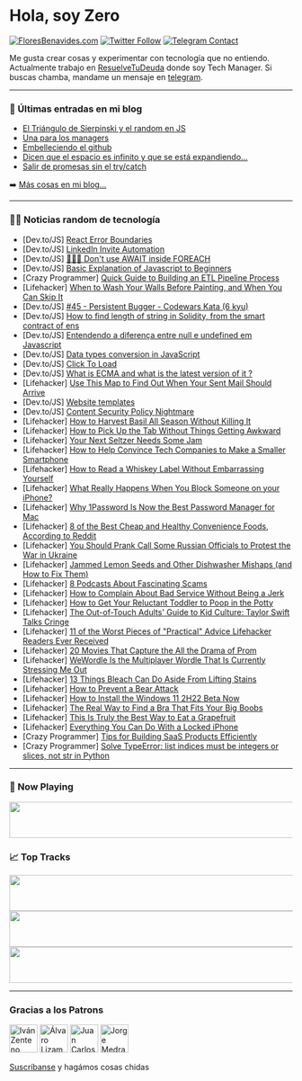 # Hola, soy Zero

[![FloresBenavides.com](https://img.shields.io/website?down_message=oops&label=MiBlog&style=for-the-badge&up_message=online&url=https%3A%2F%2Ffloresbenavides.com)](https://floresbenavides.com) [![Twitter Follow](https://img.shields.io/twitter/follow/ZeroDragon?color=%231DA1F2&label=Follow&logo=twitter&logoColor=ffffff&style=for-the-badge)](https://twitter.com/zerodragon) [![Telegram Contact](https://img.shields.io/badge/escr%C3%ADbeme-ZeroDragon-%2326A5E4?style=for-the-badge&logo=telegram)](https://t.me/zerodragon)

Me gusta crear cosas y experimentar con tecnología que no entiendo.
Actualmente trabajo en [ResuelveTuDeuda](http://github.com/resuelve) donde soy Tech Manager.
Si buscas chamba, mandame un mensaje en [telegram](https://t.me/zerodragon).

---

### 📕 Últimas entradas en mi blog
<!-- BLOG-POST-LIST:START -->
- [El Triángulo de Sierpinski y el random en JS](https://floresbenavides.com/el-triangulo-de-sierpinski-y-el-random-en-js/)
- [Una para los managers](https://floresbenavides.com/una-para-los-managers/)
- [Embelleciendo el github](https://floresbenavides.com/embelleciendo-el-github/)
- [Dicen que el espacio es infinito y que se está expandiendo…](https://floresbenavides.com/dicen-que-el-espacio-es-infinito-y-que-se-esta-expandiendo/)
- [Salir de promesas sin el try/catch](https://floresbenavides.com/salir-de-promesas-sin-el-try-catch/)
<!-- BLOG-POST-LIST:END -->

➡️ [Más cosas en mi blog...](https://floresbenavides.com)

---

### 👨‍💻 Noticias random de tecnología
<!-- TECH-POSTS:START -->
- [Dev.to/JS] [React Error Boundaries](https://dev.to/evanhameed99/react-error-boundaries-425p)
- [Dev.to/JS] [LinkedIn Invite Automation](https://dev.to/ayush_singh_dev/linkedin-invite-automation-4i77)
- [Dev.to/JS] [🙅🏽‍♂️ Don&#39;t use AWAIT inside FOREACH](https://dev.to/shrihari/dont-use-await-inside-foreach-h86)
- [Dev.to/JS] [Basic Explanation of Javascript to Beginners](https://dev.to/dovey21/basic-explanation-of-javascript-to-beginners-26k1)
- [Crazy Programmer] [Quick Guide to Building an ETL Pipeline Process](https://www.thecrazyprogrammer.com/2022/05/quick-guide-to-building-an-etl-pipeline-process.html)
- [Lifehacker] [When to Wash Your Walls Before Painting, and When You Can Skip It](https://lifehacker.com/when-to-wash-your-walls-before-painting-and-when-you-c-1848946748)
- [Dev.to/JS] [#45 - Persistent Bugger - Codewars Kata &lpar;6 kyu&rpar;](https://dev.to/cesar__dlr/45-persistent-bugger-codewars-kata-6-kyu-4ah4)
- [Dev.to/JS] [How to find length of string in Solidity, from the smart contract of ens](https://dev.to/deep1144/how-to-find-length-of-string-in-solidity-from-the-smart-contract-of-ens-415a)
- [Dev.to/JS] [Entendendo a diferença entre null e undefined em Javascript](https://dev.to/lazarocontato/entendendo-a-diferenca-entre-null-e-undefined-em-javascript-58h9)
- [Dev.to/JS] [Data types conversion in JavaScript](https://dev.to/ebakecode/data-type-conversion-in-javascript-2chl)
- [Dev.to/JS] [Click To Load](https://dev.to/creatorsock/click-to-load-d78)
- [Dev.to/JS] [What is ECMA and what is the latest version of it ?](https://dev.to/sadiqshah786/what-is-ecma-and-what-is-the-latest-version-of-it--4c2p)
- [Lifehacker] [Use This Map to Find Out When Your Sent Mail Should Arrive](https://lifehacker.com/use-this-map-to-find-out-when-your-sent-mail-should-arr-1848946948)
- [Dev.to/JS] [Website templates](https://dev.to/eric23/website-templates-5f9l)
- [Dev.to/JS] [Content Security Policy Nightmare](https://dev.to/lonewolf2002/content-security-policy-nightmare-f9b)
- [Lifehacker] [How to Harvest Basil All Season Without Killing It](https://lifehacker.com/how-to-harvest-basil-all-season-without-killing-it-1848947116)
- [Lifehacker] [How to Pick Up the Tab Without Things Getting Awkward](https://lifehacker.com/how-to-pick-up-the-tab-without-things-getting-awkward-1848956316)
- [Lifehacker] [Your Next Seltzer Needs Some Jam](https://lifehacker.com/your-next-seltzer-needs-some-jam-1848954237)
- [Lifehacker] [How to Help Convince Tech Companies to Make a Smaller Smartphone](https://lifehacker.com/how-to-help-convince-tech-companies-to-make-a-smaller-s-1848954626)
- [Lifehacker] [How to Read a Whiskey Label Without Embarrassing Yourself](https://lifehacker.com/how-to-read-a-whiskey-label-without-embarrassing-yourse-1848954670)
- [Lifehacker] [What Really Happens When You Block Someone on your iPhone?](https://lifehacker.com/what-really-happens-when-you-block-someone-on-your-ipho-1848955621)
- [Lifehacker] [Why 1Password Is Now the Best Password Manager for Mac](https://lifehacker.com/why-1password-is-now-the-best-password-manager-for-mac-1848947731)
- [Lifehacker] [8 of the Best Cheap and Healthy Convenience Foods, According to Reddit](https://lifehacker.com/8-of-the-best-cheap-and-healthy-convenience-foods-acco-1848954708)
- [Lifehacker] [You Should Prank Call Some Russian Officials to Protest the War in Ukraine](https://lifehacker.com/you-should-prank-call-some-russian-officials-to-protest-1848955269)
- [Lifehacker] [Jammed Lemon Seeds and Other Dishwasher Mishaps &lpar;and How to Fix Them&rpar;](https://lifehacker.com/jammed-lemon-seeds-and-other-dishwasher-mishaps-and-ho-1848954814)
- [Lifehacker] [8 Podcasts About Fascinating Scams](https://lifehacker.com/8-podcasts-about-fascinating-scams-1848954495)
- [Lifehacker] [How to Complain About Bad Service Without Being a Jerk](https://lifehacker.com/how-to-complain-about-bad-service-without-being-an-assh-1848951818)
- [Lifehacker] [How to Get Your Reluctant Toddler to Poop in the Potty](https://lifehacker.com/how-to-get-your-reluctant-toddler-to-poop-in-the-potty-1848953163)
- [Lifehacker] [The Out-of-Touch Adults&#39; Guide to Kid Culture: Taylor Swift Talks Cringe](https://lifehacker.com/the-out-of-touch-adults-guide-to-kid-culture-taylor-sw-1848951959)
- [Lifehacker] [11 of the Worst Pieces of &quot;Practical&quot; Advice Lifehacker Readers Ever Received](https://lifehacker.com/11-of-the-worst-pieces-of-practical-advice-lifehacker-1848951744)
- [Lifehacker] [20 Movies That Capture the All the Drama of Prom](https://lifehacker.com/20-movies-that-capture-the-all-the-drama-of-prom-1848942635)
- [Lifehacker] [WeWordle Is the Multiplayer Wordle That Is Currently Stressing Me Out](https://lifehacker.com/wewordle-is-the-multiplayer-wordle-that-is-currently-st-1848949895)
- [Lifehacker] [13 Things Bleach Can Do Aside From Lifting Stains](https://lifehacker.com/13-things-bleach-can-do-aside-from-lifting-stains-1848948792)
- [Lifehacker] [How to Prevent a Bear Attack](https://lifehacker.com/how-to-prevent-a-bear-attack-1848951820)
- [Lifehacker] [How to Install the Windows 11 2H22 Beta Now](https://lifehacker.com/how-to-install-the-windows-11-2h22-beta-now-1848950683)
- [Lifehacker] [The Real Way to Find a Bra That Fits Your Big Boobs](https://lifehacker.com/the-real-way-to-find-a-bra-that-fits-your-big-boobs-1848950734)
- [Lifehacker] [This Is Truly the Best Way to Eat a Grapefruit](https://lifehacker.com/this-is-truly-the-best-way-to-eat-a-grapefruit-1848950853)
- [Lifehacker] [Everything You Can Do With a Locked iPhone](https://lifehacker.com/everything-you-can-do-with-a-locked-iphone-1848948883)
- [Crazy Programmer] [Tips for Building SaaS Products Efficiently](https://www.thecrazyprogrammer.com/2022/05/tips-for-building-saas-products-efficiently.html)
- [Crazy Programmer] [Solve TypeError: list indices must be integers or slices, not str in Python](https://www.thecrazyprogrammer.com/2022/05/list-indices-must-be-integers-or-slices-not-str.html)<!-- TECH-POSTS:END -->

---

### 🎵 Now Playing
<a href="https://spotify-now-playing-dun.vercel.app/now-playing?open"><img src="https://spotify-now-playing-dun.vercel.app/now-playing" width="540" height="64"></a>

### 📈 Top Tracks
<a href="https://spotify-now-playing-dun.vercel.app/top-tracks?i=1&open"><img src="https://spotify-now-playing-dun.vercel.app/top-tracks?i=1" width="540" height="64"></a>
<a href="https://spotify-now-playing-dun.vercel.app/top-tracks?i=2&open"><img src="https://spotify-now-playing-dun.vercel.app/top-tracks?i=2" width="540" height="64"></a>
<a href="https://spotify-now-playing-dun.vercel.app/top-tracks?i=3&open"><img src="https://spotify-now-playing-dun.vercel.app/top-tracks?i=3" width="540" height="64"></a>

---

### Gracias a los Patrons
[<img src="https://avatars.githubusercontent.com/u/243380?v=4" alt="Iván Zenteno" width="50px">](https://github.com/k001) [<img src="https://avatars.githubusercontent.com/u/19955639?v=4" alt="Álvaro Lizama" width="50px">](https://github.com/alvarolizama) [<img src="https://avatars.githubusercontent.com/u/2718753?v=4" alt="Juan Carlos Ruiz" width="50px">](https://github.com/JuanCrg90) [<img src="https://avatars.githubusercontent.com/u/37025?v=4" alt="Jorge Medrano" width="50px">](https://github.com/h1pp1e) 

[Suscríbanse](https://www.patreon.com/zerodragon) y hagámos cosas chidas
